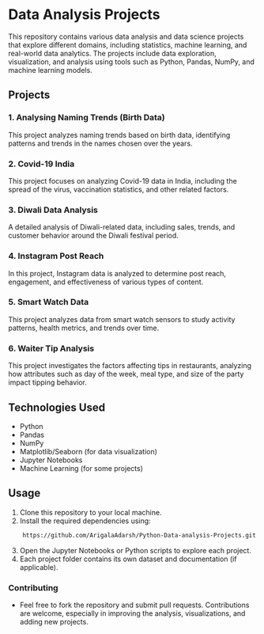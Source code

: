 # Data Analysis Projects

This repository contains various data analysis and data science projects that explore different domains, including statistics, machine learning, and real-world data analytics. The projects include data exploration, visualization, and analysis using tools such as Python, Pandas, NumPy, and machine learning models.

## Projects

### 1. **Analysing Naming Trends (Birth Data)**
   This project analyzes naming trends based on birth data, identifying patterns and trends in the names chosen over the years.

### 2. **Covid-19 India**
   This project focuses on analyzing Covid-19 data in India, including the spread of the virus, vaccination statistics, and other related factors.

### 3. **Diwali Data Analysis**
   A detailed analysis of Diwali-related data, including sales, trends, and customer behavior around the Diwali festival period.

### 4. **Instagram Post Reach**
   In this project, Instagram data is analyzed to determine post reach, engagement, and effectiveness of various types of content.

### 5. **Smart Watch Data**
   This project analyzes data from smart watch sensors to study activity patterns, health metrics, and trends over time.

### 6. **Waiter Tip Analysis**
   This project investigates the factors affecting tips in restaurants, analyzing how attributes such as day of the week, meal type, and size of the party impact tipping behavior.


## Technologies Used

- Python
- Pandas
- NumPy
- Matplotlib/Seaborn (for data visualization)
- Jupyter Notebooks
- Machine Learning (for some projects)

##  Usage

1. Clone this repository to your local machine.
2. Install the required dependencies using:
```bash
    https://github.com/ArigalaAdarsh/Python-Data-analysis-Projects.git
```
3. Open the Jupyter Notebooks or Python scripts to explore each project.
4. Each project folder contains its own dataset and documentation (if applicable).
### Contributing
- Feel free to fork the repository and submit pull requests. Contributions are welcome, especially in improving the analysis, visualizations, and adding new projects.
